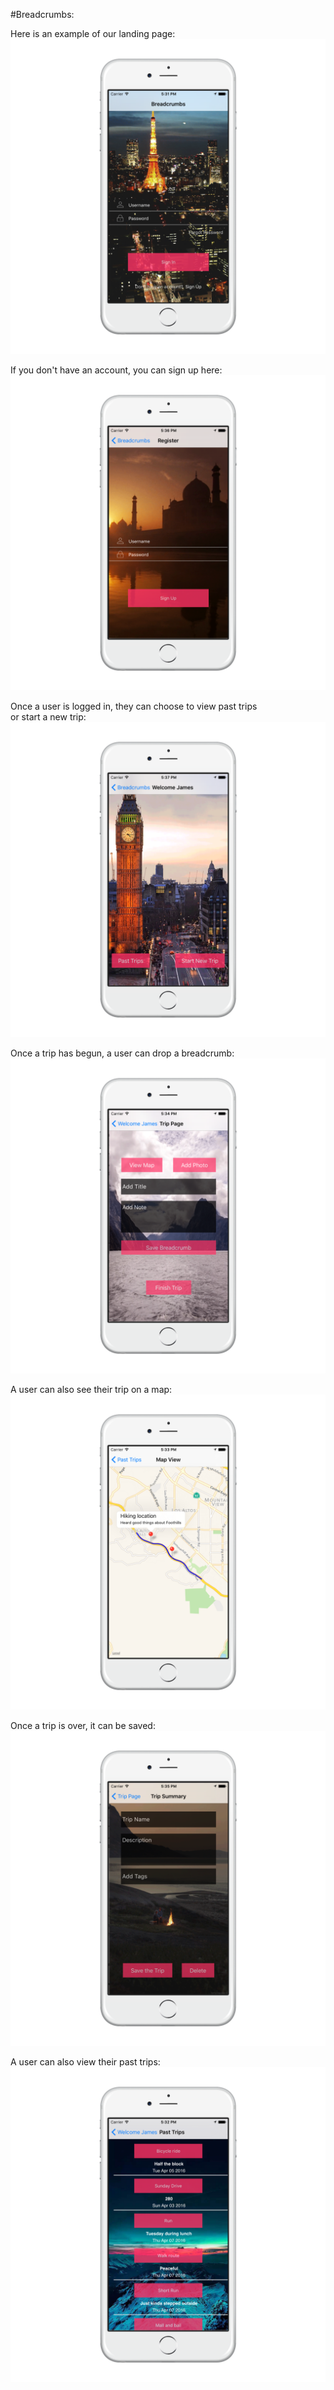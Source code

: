 #Breadcrumbs:

Here is an example of our landing page:
![landing_page](/app/Images/landing_page.png)

If you don't have an account, you can sign up here:
![new_user](/app/Images/new_user.png)

Once a user is logged in, they can choose to view past trips  
or start a new trip:
![logged_in](/app/Images/logged_in.png)

Once a trip has begun, a user can drop a breadcrumb:
![during_trip](/app/Images/during_trip.png)

A user can also see their trip on a map:
![map](/app/Images/map.png)

Once a trip is over, it can be saved:
![post_trip](/app/Images/post_trip.png)

A user can also view their past trips:
![past_trips](/app/Images/past_trips.png)
